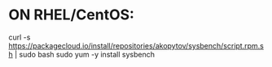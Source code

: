 # ON RHEL/CentOS:

curl -s https://packagecloud.io/install/repositories/akopytov/sysbench/script.rpm.sh | sudo bash
sudo yum -y install sysbench